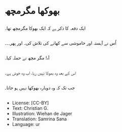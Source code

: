 # بھوکھا مگرمچھ

##
ایک دفعہ کا ذکر ہے کہ ایک بھوکا مگرمچھ تھا۔

##
اُس نے آہستہ اور خاموشی سے کھانے کی تلاش کی۔ اور پھر۔۔۔

##
آہ! مگر مچھ نے حملہ کیا۔

##
اس کے بعد وہ بھوکا نہیں رہا، اب وہ خوش ہے۔

##
جب تک کہ وہ دوبارہ بھوکھا نہیں ہو جاتا۔

##
* License: [CC-BY]
* Text: Christian G.
* Illustration: Wiehan de Jager
* Translation: Samrina Sana
* Language: ur
